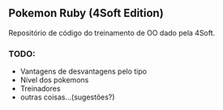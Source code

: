 <h2>Pokemon Ruby (4Soft Edition)</h2>

<p>Repositório de código do treinamento de OO dado pela 4Soft.</p>

<h3>TODO:</h3>

<ul>
  <li>Vantagens de desvantagens pelo tipo</li>
  <li>Nível dos pokemons</li>
  <li>Treinadores</li>
  <li>outras coisas...(sugestões?)</li>
</ul>
